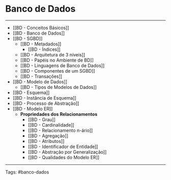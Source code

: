 # Banco de Dados

---

- [[BD - Conceitos Básicos]]
- [[BD - Banco de Dados]]
- [[BD - SGBD]]
	- [[BD - Metadados]]
		- [[BD - Índices]]
	- [[BD - Arquitetura de 3 níveis]]
	- [[BD - Papéis no Ambiente de BD]]
	- [[BD - Linguagens de Banco de Dados]]
	- [[BD - Componentes de um SGBD]]
	- [[BD - Transações]]
- [[BD - Modelo de Dados]]
	- [[BD - Tipos de Modelos de Dados]]
- [[BD - Esquema]]
- [[BD - Instância de Esquema]]
- [[BD - Processo de Abstração]]
- [[BD - Modelo ER]]
	- **Propriedades dos Relacionamentos**
		- [[BD - Grau]]
		- [[BD - Cardinalidade]]
		- [[BD - Relacionamento n-ário]]
		- [[BD - Agregação]]
		- [[BD - Atributos]]
		- [[BD - Identificador de Entidade]]
		- [[BD - Abstração por Generalização]]
		- [[BD - Qualidades do Modelo ER]]


---

Tags: #banco-dados